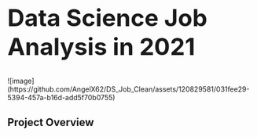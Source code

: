 <h1 style="font-size:48px;">Data Science Job Analysis in 2021</h1>
![image](https://github.com/AngelX62/DS_Job_Clean/assets/120829581/031fee29-5394-457a-b16d-add5f70b0755)

## Project Overview
